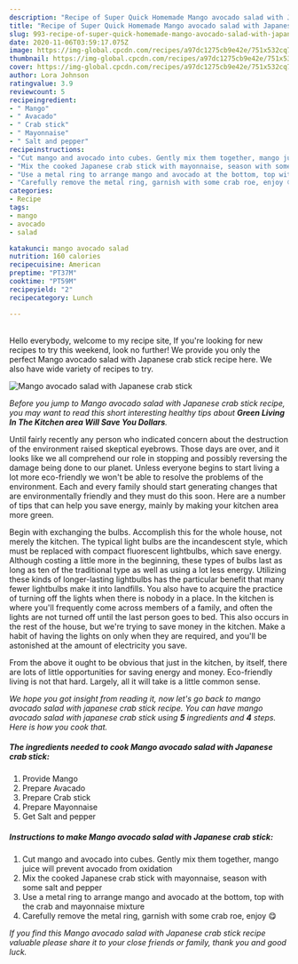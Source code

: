 ```yaml
---
description: "Recipe of Super Quick Homemade Mango avocado salad with Japanese crab stick"
title: "Recipe of Super Quick Homemade Mango avocado salad with Japanese crab stick"
slug: 993-recipe-of-super-quick-homemade-mango-avocado-salad-with-japanese-crab-stick
date: 2020-11-06T03:59:17.075Z
image: https://img-global.cpcdn.com/recipes/a97dc1275cb9e42e/751x532cq70/mango-avocado-salad-with-japanese-crab-stick-recipe-main-photo.jpg
thumbnail: https://img-global.cpcdn.com/recipes/a97dc1275cb9e42e/751x532cq70/mango-avocado-salad-with-japanese-crab-stick-recipe-main-photo.jpg
cover: https://img-global.cpcdn.com/recipes/a97dc1275cb9e42e/751x532cq70/mango-avocado-salad-with-japanese-crab-stick-recipe-main-photo.jpg
author: Lora Johnson
ratingvalue: 3.9
reviewcount: 5
recipeingredient:
- " Mango"
- " Avacado"
- " Crab stick"
- " Mayonnaise"
- " Salt and pepper"
recipeinstructions:
- "Cut mango and avocado into cubes. Gently mix them together, mango juice will prevent avocado from oxidation"
- "Mix the cooked Japanese crab stick with mayonnaise, season with some salt and pepper"
- "Use a metal ring to arrange mango and avocado at the bottom, top with the crab and mayonnaise mixture"
- "Carefully remove the metal ring, garnish with some crab roe, enjoy 😋"
categories:
- Recipe
tags:
- mango
- avocado
- salad

katakunci: mango avocado salad 
nutrition: 160 calories
recipecuisine: American
preptime: "PT37M"
cooktime: "PT59M"
recipeyield: "2"
recipecategory: Lunch

---
```

<br>
Hello everybody, welcome to my recipe site, If you're looking for new recipes to try this weekend, look no further! We provide you only the perfect Mango avocado salad with Japanese crab stick recipe here. We also have wide variety of recipes to try.
<br>


![Mango avocado salad with Japanese crab stick](https://img-global.cpcdn.com/recipes/a97dc1275cb9e42e/751x532cq70/mango-avocado-salad-with-japanese-crab-stick-recipe-main-photo.jpg)

<i>Before you jump to Mango avocado salad with Japanese crab stick recipe, you may want to read this short interesting healthy tips about 
<strong>Green Living In The Kitchen area Will Save You Dollars</strong>.</i>
</br>

Until fairly recently any person who indicated concern about the destruction of the environment raised skeptical eyebrows. Those days are over, and it looks like we all comprehend our role in stopping and possibly reversing the damage being done to our planet. Unless everyone begins to start living a lot more eco-friendly we won't be able to resolve the problems of the environment. Each and every family should start generating changes that are environmentally friendly and they must do this soon. Here are a number of tips that can help you save energy, mainly by making your kitchen area more green.

Begin with exchanging the bulbs. Accomplish this for the whole house, not merely the kitchen. The typical light bulbs are the incandescent style, which must be replaced with compact fluorescent lightbulbs, which save energy. Although costing a little more in the beginning, these types of bulbs last as long as ten of the traditional type as well as using a lot less energy. Utilizing these kinds of longer-lasting lightbulbs has the particular benefit that many fewer lightbulbs make it into landfills. You also have to acquire the practice of turning off the lights when there is nobody in a place. In the kitchen is where you'll frequently come across members of a family, and often the lights are not turned off until the last person goes to bed. This also occurs in the rest of the house, but we're trying to save money in the kitchen. Make a habit of having the lights on only when they are required, and you'll be astonished at the amount of electricity you save.

From the above it ought to be obvious that just in the kitchen, by itself, there are lots of little opportunities for saving energy and money. Eco-friendly living is not that hard. Largely, all it will take is a little common sense.


<i>We hope you got insight from reading it, now let's go back to mango avocado salad with japanese crab stick recipe. You can have mango avocado salad with japanese crab stick using <strong>5</strong> ingredients and <strong>4</strong> steps. Here is how you cook that.
</i>

##### The ingredients needed to cook Mango avocado salad with Japanese crab stick:

1. Provide  Mango
1. Prepare  Avacado
1. Prepare  Crab stick
1. Prepare  Mayonnaise
1. Get  Salt and pepper


##### Instructions to make Mango avocado salad with Japanese crab stick:

1. Cut mango and avocado into cubes. Gently mix them together, mango juice will prevent avocado from oxidation
1. Mix the cooked Japanese crab stick with mayonnaise, season with some salt and pepper
1. Use a metal ring to arrange mango and avocado at the bottom, top with the crab and mayonnaise mixture
1. Carefully remove the metal ring, garnish with some crab roe, enjoy 😋


<i>If you find this Mango avocado salad with Japanese crab stick recipe valuable please share it to your close friends or family, thank you and good luck.</i>
